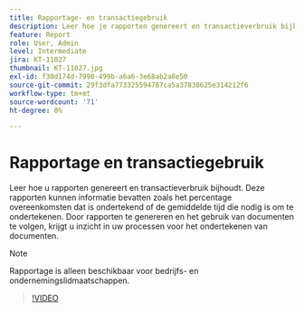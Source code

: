 ```yaml
---
title: Rapportage- en transactiegebruik
description: Leer hoe je rapporten genereert en transactieverbruik bijhoudt
feature: Report
role: User, Admin
level: Intermediate
jira: KT-11027
thumbnail: KT-11027.jpg
exl-id: f30d174d-7990-499b-a6a6-3e68ab2a8e50
source-git-commit: 29f3dfa773325594787ca5a37838625e314212f6
workflow-type: tm+mt
source-wordcount: '71'
ht-degree: 0%

---
```


# Rapportage en transactiegebruik

Leer hoe u rapporten genereert en transactieverbruik bijhoudt. Deze rapporten kunnen informatie bevatten zoals het percentage overeenkomsten dat is ondertekend of de gemiddelde tijd die nodig is om te ondertekenen. Door rapporten te genereren en het gebruik van documenten te volgen, krijgt u inzicht in uw processen voor het ondertekenen van documenten.

>[!NOTE]
>
>Rapportage is alleen beschikbaar voor bedrijfs- en ondernemingslidmaatschappen.

>[!VIDEO](https://video.tv.adobe.com/v/346754?quality=12&learn=on&hidetitle=true)
